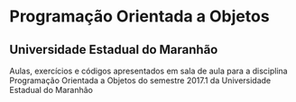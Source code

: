 # Programação Orientada a Objetos
## Universidade Estadual do Maranhão

Aulas, exercícios e códigos apresentados em sala de aula para a disciplina Programação Orientada a Objetos do semestre 2017.1 da Universidade Estadual do Maranhão

